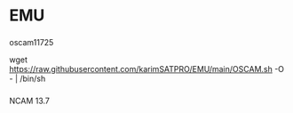 # EMU
###
oscam11725 

wget https://raw.githubusercontent.com/karimSATPRO/EMU/main/OSCAM.sh -O - | /bin/sh


###
NCAM 13.7


